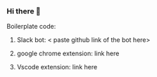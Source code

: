 ### Hi there 👋

Boilerplate code: 

1. Slack bot: < paste github link of the bot here> 

2. google chrome extension: link here 

3. Vscode extension: link here 

<!--
**Kiri23/Kiri23** is a ✨ _special_ ✨ repository because its `README.md` (this file) appears on your GitHub profile.

Here are some ideas to get you started:

- 🔭 I’m currently working on ...
- 🌱 I’m currently learning ...
- 👯 I’m looking to collaborate on ...
- 🤔 I’m looking for help with ...
- 💬 Ask me about ...
- 📫 How to reach me: ...
- 😄 Pronouns: ...
- ⚡ Fun fact: ...
-->
